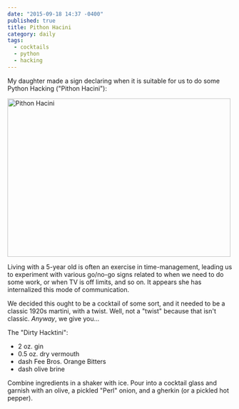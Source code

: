 ```yaml
---
date: "2015-09-18 14:37 -0400"
published: true
title: Pithon Hacini
category: daily
tags: 
  - cocktails
  - python
  - hacking
---
```


My daughter made a sign declaring when it is suitable for us to do some Python Hacking ("Pithon Hacini"):

<a data-flickr-embed="true"  href="https://www.flickr.com/photos/clvrmnky/21337147928/in/datetaken-public/" title="Pithon Hacini"><img src="https://farm1.staticflickr.com/690/21337147928_5cb2d23e74.jpg" width="500" height="355" alt="Pithon Hacini"></a><script async src="//embedr.flickr.com/assets/client-code.js" charset="utf-8"></script>

Living with a 5-year old is often an exercise in time-management, leading us to experiment with various go/no-go signs related to when we need to do some work, or when TV is off limits, and so on. It appears she has internalized this mode of communication.

We decided this ought to be a cocktail of some sort, and it needed to be a classic 1920s martini, with a twist. Well, not a "twist" because that isn't classic. _Anyway_, we give you...

The "Dirty Hacktini":

- 2 oz. gin
- 0.5 oz. dry vermouth
- dash Fee Bros. Orange Bitters
- dash olive brine

Combine ingredients in a shaker with ice. Pour into a cocktail glass and garnish with an olive, a pickled "Perl" onion, and a gherkin (or a pickled hot pepper).
